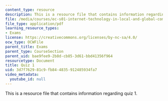 ```yaml
---
content_type: resource
description: This is a resource file that contains information regarding quiz 1.
file: /media/courses/ec-s01-internet-technology-in-local-and-global-communities-spring-2005-summer-2005/3d7f762981c9fb844835912485934fa7_MITEC_S01S05_quiz_1.pdf
file_type: application/pdf
learning_resource_types:
- Exams
license: https://creativecommons.org/licenses/by-nc-sa/4.0/
ocw_type: OCWFile
parent_title: Exams
parent_type: CourseSection
parent_uid: bae9fee9-2b8d-cb85-3d61-bbd41356f964
resourcetype: Document
title: Quiz 1
uid: 3d7f7629-81c9-fb84-4835-912485934fa7
video_metadata:
  youtube_id: null
---
```

This is a resource file that contains information regarding quiz 1.